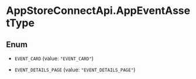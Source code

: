 # AppStoreConnectApi.AppEventAssetType

## Enum


* `EVENT_CARD` (value: `"EVENT_CARD"`)

* `EVENT_DETAILS_PAGE` (value: `"EVENT_DETAILS_PAGE"`)



